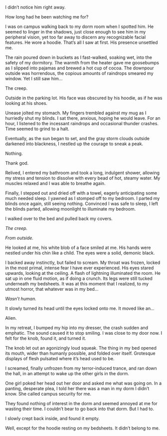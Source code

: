 I didn’t notice him right away. 

How long had he been watching me for?

I was on campus walking back to my dorm room when I spotted him. He seemed to linger in the shadows, just close enough to see him in my peripheral vision, yet too far away to discern any recognizable facial features. He wore a hoodie. That’s all I saw at first. His presence unsettled me.

The rain poured down in buckets as I fast-walked, soaking wet, into the safety of my dormitory. The warmth from the heater gave me goosebumps as I slipped into pajamas and brewed a hot cup of cocoa. The downpour outside was horrendous, the copious amounts of raindrops smeared my window. Yet I still saw him… 

The creep. 

Outside in the parking lot. His face was obscured by his hoodie, as if he was looking at his shoes. 

Unease jolted my stomach. My fingers trembled against my mug as I hurriedly shut my blinds. I sat there, anxious, hoping he would leave. For an hour, I listened to the incessant raindrops and occasional thunder crashes. Time seemed to grind to a halt. 

Eventually, as the sun began to set, and the gray storm clouds outside darkened into blackness, I nestled up the courage to sneak a peak. 

Nothing. 

Thank god. 

Relived, I entered my bathroom and took a long, indulgent shower, allowing my stress and tension to dissolve with every bead of hot, steamy water. My muscles relaxed and I was able to breathe again. 

Finally, I stepped out and dried off with a towel, eagerly anticipating some much needed sleep. I yawned as I stomped off to my bedroom. I parted my blinds once again, still seeing nothing. Convinced I was safe to sleep, I left the blinds parted, allowing moonlight to illuminate my bedroom. 

I walked over to the bed and pulled back my covers. 

*The creep.*

*From outside.*

He looked at me, his white blob of a face smiled at me. His hands were nestled under his chin like a child. The eyes were a solid, demonic black. 

I backed away instinctly, but failed to scream. My throat was frozen, locked in the most primal, intense fear I have ever experienced. His eyes stared upwards, looking at the ceiling. A flash of lightning illuminated the room. He sat up in one fluid motion, as if doing a crunch. Its legs were still tucked underneath my bedsheets. It was at this moment that I realized, to my utmost horror, that whatever was in my bed…

*Wasn’t human.*

It slowly turned its head until the eyes locked onto me. It moved like an…

Alien. 

In my retreat, I bumped my hip into my dresser, the crash sudden and emphatic. The sound caused it to stop smiling. I was close to my door now. I felt for the knob, found it, and turned it. 

The knob let out an agonizingly loud squeak. The thing in my bed opened its mouth, wider than humanly possible, and folded over itself. Grotesque displays of flesh pulsated where it’s head used to be. 

I screamed, finally unfrozen from my terror-induced trance, and ran down the hall, in an attempt to wake up the other girls in the dorm.

One girl poked her head out her door and asked me what was going on. In a panting, desperate plea, I told her there was a man in my dorm I didn’t know. She called campus security for me. 

They found nothing of interest in the dorm and seemed annoyed at me for wasting their time. I couldn’t bear to go back into that dorm. But I had to. 

I slowly crept back inside, and found it empty. 

Well, except for the hoodie resting on my bedsheets. It didn’t belong to me.